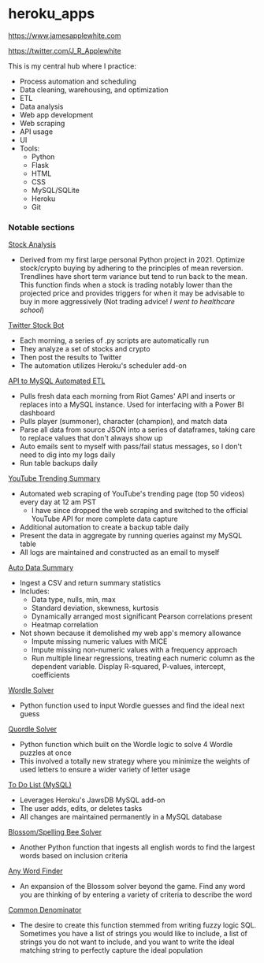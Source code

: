 # heroku_apps
https://www.jamesapplewhite.com

https://twitter.com/J_R_Applewhite

This is my central hub where I practice:
- Process automation and scheduling
- Data cleaning, warehousing, and optimization
- ETL
- Data analysis
- Web app development
- Web scraping
- API usage
- UI
- Tools:
  - Python
  - Flask
  - HTML
  - CSS
  - MySQL/SQLite
  - Heroku
  - Git


### Notable sections

[Stock Analysis](https://www.jamesapplewhite.com/stock_analysis)
- Derived from my first large personal Python project in 2021. Optimize stock/crypto buying by adhering to the principles of mean reversion. Trendlines have short term variance but tend to run back to the mean. This function finds when a stock is trading notably lower than the projected price and provides triggers for when it may be advisable to buy in more aggressively (Not trading advice! *I went to healthcare school*)

[Twitter Stock Bot](https://twitter.com/J_R_Applewhite)
- Each morning, a series of .py scripts are automatically run
- They analyze a set of stocks and crypto
- Then post the results to Twitter
- The automation utilizes Heroku's scheduler add-on

[API to MySQL Automated ETL](https://github.com/applewjr/heroku_apps/blob/main/lol/lol_data_import.py)
- Pulls fresh data each morning from Riot Games' API and inserts or replaces into a MySQL instance. Used for interfacing with a Power BI dashboard
- Pulls player (summoner), character (champion), and match data
- Parse all data from source JSON into a series of dataframes, taking care to replace values that don't always show up
- Auto emails sent to myself with pass/fail status messages, so I don't need to dig into my logs daily
- Run table backups daily

[YouTube Trending Summary](https://www.jamesapplewhite.com/youtube_trending)
- Automated web scraping of YouTube's trending page (top 50 videos) every day at 12 am PST
  - I have since dropped the web scraping and switched to the official YouTube API for more complete data capture
- Additional automation to create a backup table daily
- Present the data in aggregate by running queries against my MySQL table
- All logs are maintained and constructed as an email to myself

[Auto Data Summary](https://www.jamesapplewhite.com/data_summary)
- Ingest a CSV and return summary statistics
- Includes:
  - Data type, nulls, min, max
  - Standard deviation, skewness, kurtosis
  - Dynamically arranged most significant Pearson correlations present
  - Heatmap correlation
- Not shown because it demolished my web app's memory allowance
  - Impute missing numeric values with MICE
  - Impute missing non-numeric values with a frequency approach
  - Run multiple linear regressions, treating each numeric column as the dependent variable. Display R-squared, P-values, intercept, coefficients

[Wordle Solver](https://www.jamesapplewhite.com/wordle)
- Python function used to input Wordle guesses and find the ideal next guess

[Quordle Solver](https://www.jamesapplewhite.com/quordle)
- Python function which built on the Wordle logic to solve 4 Wordle puzzles at once
- This involved a totally new strategy where you minimize the weights of used letters to ensure a wider variety of letter usage

[To Do List (MySQL)](https://www.jamesapplewhite.com/task_mysql)
- Leverages Heroku's JawsDB MySQL add-on
- The user adds, edits, or deletes tasks
- All changes are maintained permanently in a MySQL database

[Blossom/Spelling Bee Solver](https://www.jamesapplewhite.com/blossom)
- Another Python function that ingests all english words to find the largest words based on inclusion criteria

[Any Word Finder](https://www.jamesapplewhite.com/any_word)
- An expansion of the Blossom solver beyond the game. Find any word you are thinking of by entering a variety of criteria to describe the word

[Common Denominator](https://www.jamesapplewhite.com/common_denominator)
- The desire to create this function stemmed from writing fuzzy logic SQL. Sometimes you have a list of strings you would like to include, a list of strings you do not want to include, and you want to write the ideal matching string to perfectly capture the ideal population
